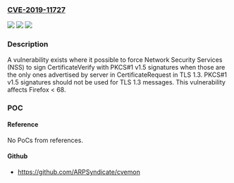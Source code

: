 ### [CVE-2019-11727](https://cve.mitre.org/cgi-bin/cvename.cgi?name=CVE-2019-11727)
![](https://img.shields.io/static/v1?label=Product&message=Firefox&color=blue)
![](https://img.shields.io/static/v1?label=Version&message=%3C%2068%20&color=brighgreen)
![](https://img.shields.io/static/v1?label=Vulnerability&message=PKCS%231%20v1.5%20signatures%20can%20be%20used%20for%20TLS%201.3&color=brighgreen)

### Description

A vulnerability exists where it possible to force Network Security Services (NSS) to sign CertificateVerify with PKCS#1 v1.5 signatures when those are the only ones advertised by server in CertificateRequest in TLS 1.3. PKCS#1 v1.5 signatures should not be used for TLS 1.3 messages. This vulnerability affects Firefox < 68.

### POC

#### Reference
No PoCs from references.

#### Github
- https://github.com/ARPSyndicate/cvemon

